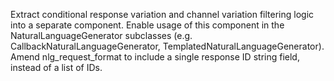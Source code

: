 Extract conditional response variation and channel variation filtering logic into a separate component.
Enable usage of this component in the NaturalLanguageGenerator subclasses (e.g. CallbackNaturalLanguageGenerator, TemplatedNaturalLanguageGenerator).
Amend nlg_request_format to include a single response ID string field, instead of a list of IDs.
